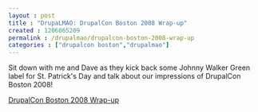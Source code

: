 ```yaml
---
layout : post
title : "DrupaLMAO: DrupalCon Boston 2008 Wrap-up"
created : 1206065209
permalink : /drupalmao/drupalcon-boston-2008-wrap-up
categories : ["drupalcon boston","drupalmao"]
---
```

Sit down with me and Dave as they kick back some Johnny Walker Green label for St. Patrick's Day and talk about our impressions of DrupalCon Boston 2008!

<a href="http://drupalmao.com/drupalcon-boston-2008-wrap-up">DrupalCon Boston 2008 Wrap-up</a>

